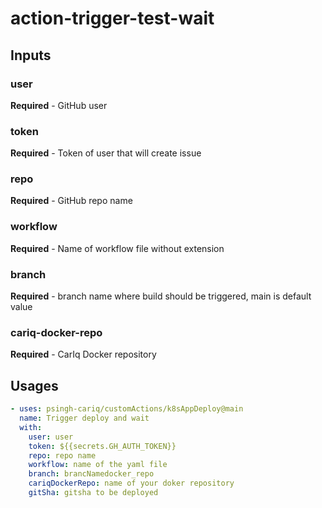 # action-trigger-test-wait

## Inputs
### user
**Required** - GitHub user
### token
**Required** - Token of user that will create issue
### repo
**Required** - GitHub repo name
### workflow
**Required** - Name of workflow file without extension
### branch
**Required** - branch name where build should be triggered, main is default value
### cariq-docker-repo
**Required** - CarIq Docker repository

## Usages
```yaml
- uses: psingh-cariq/customActions/k8sAppDeploy@main
  name: Trigger deploy and wait
  with:
    user: user
    token: ${{secrets.GH_AUTH_TOKEN}}
    repo: repo name
    workflow: name of the yaml file 
    branch: brancNamedocker_repo
    cariqDockerRepo: name of your doker repository
    gitSha: gitsha to be deployed
```
